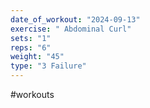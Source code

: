 ```yaml
---
date_of_workout: "2024-09-13"
exercise: " Abdominal Curl"
sets: "1"
reps: "6"
weight: "45"
type: "3 Failure"
---
```

#workouts